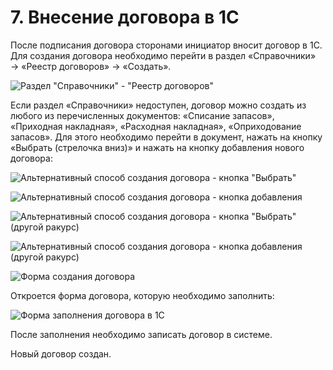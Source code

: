 # 7. Внесение договора в 1С

После подписания договора сторонами инициатор вносит договор в 1С. Для создания договора необходимо перейти в раздел «Справочники» → «Реестр договоров» → «Создать».

![Раздел "Справочники" - "Реестр договоров"](РЕГЛАМЕНТ%201С.fld/image001.png)

Если раздел «Справочники» недоступен, договор можно создать из любого из перечисленных документов: «Списание запасов», «Приходная накладная», «Расходная накладная», «Оприходование запасов». Для этого необходимо перейти в документ, нажать на кнопку «Выбрать (стрелочка вниз)» и нажать на кнопку добавления нового договора:

![Альтернативный способ создания договора - кнопка "Выбрать"](РЕГЛАМЕНТ%201С.fld/image002.png)

![Альтернативный способ создания договора - кнопка добавления](РЕГЛАМЕНТ%201С.fld/image003.png)

![Альтернативный способ создания договора - кнопка "Выбрать" (другой ракурс)](РЕГЛАМЕНТ%201С.fld/image004.png)

![Альтернативный способ создания договора - кнопка добавления (другой ракурс)](РЕГЛАМЕНТ%201С.fld/image005.png)

![Форма создания договора](РЕГЛАМЕНТ%201С.fld/image006.png)

Откроется форма договора, которую необходимо заполнить:

![Форма заполнения договора в 1С](РЕГЛАМЕНТ%201С.fld/image007.png)

После заполнения необходимо записать договор в системе.

Новый договор создан.

